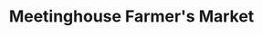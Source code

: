 ---
title: "Meetinghouse Farmer's Market"
url: /washington/meetinghouse-farmers-market/
shop: farm
---